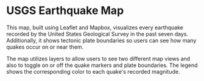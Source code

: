 # USGS Earthquake Map

This map, built using Leaflet and Mapbox, visualizes every earthquake recorded by the United States Geological Survey in the past seven days. Additionally, it shows tectonic plate boundaries so users can see how many quakes occur on or near them.

The map utilizes layers to allow users to see two different map views and also to toggle on or off the quake markers and plate boundaries. The legend shows the corresponding color to each quake's recorded magnitude. 
